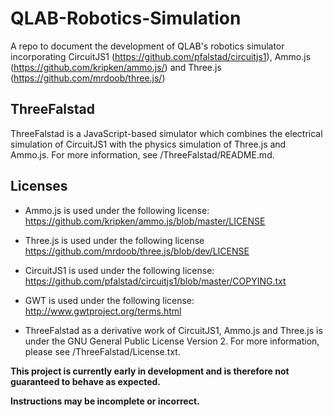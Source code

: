 # QLAB-Robotics-Simulation
A repo to document the development of QLAB's robotics simulator incorporating CircuitJS1 (https://github.com/pfalstad/circuitjs1), Ammo.js (https://github.com/kripken/ammo.js/) and Three.js (https://github.com/mrdoob/three.js/)

## ThreeFalstad
ThreeFalstad is a JavaScript-based simulator which combines the electrical simulation of CircuitJS1 with the physics simulation of Three.js and Ammo.js.  For more information, see /ThreeFalstad/README.md.

## Licenses
- Ammo.js is used under the following license: https://github.com/kripken/ammo.js/blob/master/LICENSE

- Three.js is used under the following license https://github.com/mrdoob/three.js/blob/dev/LICENSE

- CircuitJS1 is used under the following license: https://github.com/pfalstad/circuitjs1/blob/master/COPYING.txt

- GWT is used under the following license: http://www.gwtproject.org/terms.html

- ThreeFalstad as a derivative work of CircuitJS1, Ammo.js and Three.js is under the GNU General Public License Version 2.  For more information, please see /ThreeFalstad/License.txt.

**This project is currently early in development and is therefore not guaranteed to behave as expected.**

**Instructions may be incomplete or incorrect.**
